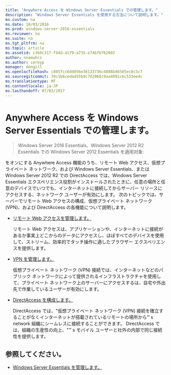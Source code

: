 ```yaml
---
title: "Anywhere Access を Windows Server Essentials での管理します。"
description: "Windows Server Essentials を使用する方法について説明します。"
ms.custom: na
ms.date: 10/03/2016
ms.prod: windows-server-2016-essentials
ms.reviewer: na
ms.suite: na
ms.tgt_pltfrm: na
ms.topic: article
ms.assetid: c369c317-f94d-4179-a735-e74bf6f62692
author: nnamuhcs
ms.author: coreyp
manager: dongill
ms.openlocfilehash: c9857cc6dd056e36133736c4888b46505ec8c3c7
ms.sourcegitcommit: 70c1b6cedad55b9c7d2068c9aa4891c6c533ee4c
ms.translationtype: MT
ms.contentlocale: ja-JP
ms.lasthandoff: 07/03/2017
---
```

# <a name="manage-anywhere-access-in-windows-server-essentials"></a>Anywhere Access を Windows Server Essentials での管理します。

>Windows Server 2016 Essentials、Windows Server 2012 R2 Essentials での Windows Server 2012 Essentials を適用対象:

をオンにする Anywhere Access 機能のうち、リモート Web アクセス、仮想プライベート ネットワーク、および Windows Server Essentials、または Windows Server 2012 R2 での DirectAccess では、Windows Server Essentials エクスペリエンス役割がインストールされたときに、任意の場所と任意のデバイスでいつでも、インターネットに接続してからサーバー リソースにアクセスする、ネットワーク ユーザーが有効にします。 次のトピックでは、サーバーでリモート Web アクセスの構成、仮想プライベート ネットワーク (VPN)、および DirectAccess の各機能について説明します。  
  
-   [リモート Web アクセスを管理します。](Manage-Remote-Web-Access-in-Windows-Server-Essentials.md)  
  
     リモート Web アクセスは、アプリケーションや、インターネットに接続があるか事実上どこからのデータにアクセスし、ほぼすべてのデバイスを使用して、ストリーム、効率的でタッチ操作に適したブラウザー エクスペリエンスを提供します。  
  
-   [VPN を管理します。](Manage-VPN-in-Windows-Server-Essentials.md)  
  
     仮想プライベート ネットワーク (VPN) 接続では、インターネットなどのパブリック ネットワークによって提供されるインフラストラクチャを使用して、プライベート ネットワーク上のサーバーにアクセスするは、自宅や外出先で作業しているユーザーが有効にします。  
  
-   [DirectAccess を構成します。](Configure-DirectAccess-in-Windows-Server-Essentials.md)  
  
     DirectAccess では、"仮想プライベート ネットワーク (VPN) 接続を確立することがなくインターネットが搭載されているリモートの場所から™ s network 組織にシームレスに接続することができます。 DirectAccess では、組織の生産性の向上、"™ s モバイル ユーザーと社外の内部で同じ接続性を提供します。  
  
## <a name="see-also"></a>参照してください。  

-   [Windows Server Essentials を管理します。](Manage-Windows-Server-Essentials.md)
